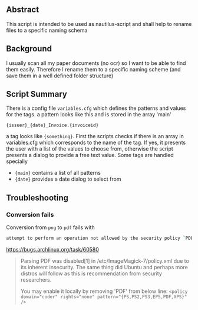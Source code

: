 ## Abstract

This script is intended to be used as nautilus-script and shall help to rename files to a specific naming schema

## Background

I usually scan all my paper documents (no ocr) so I want to be able to find them easily. Therefore I rename them to a specific naming scheme (and save them in a well defined folder structure)

## Script Summary

There is a config file `variables.cfg` which defines the patterns and values for the tags.
a pattern looks like this and is stored in the array 'main'

```blank
{issuer}_{date}_Invoice.{invoiceid}
```

a tag looks like `{something}`. First the scripts checks if there is an array in variables.cfg which corresponds to the name of the tag. If yes, it presents the user with a list of the values to choose from, otherwise the script presents a dialog to provide a free text value. Some tags are handled specially

- `{main}` contains a list of all patterns
- `{date}` provides a date dialog to select from

## Troubleshooting

### Conversion fails

Conversion from `png` to `pdf` fails with

```bash
attempt to perform an operation not allowed by the security policy `PDF' @ error/constitute.c/IsCoderAuthorized/408.
```

https://bugs.archlinux.org/task/60580

> Parsing PDF was disabled[1] in /etc/ImageMagick-7/policy.xml due to its inherent insecurity. The same thing did Ubuntu and perhaps more distros will follow as this is recommendation from security researchers.
>
> You may enable it locally by removing 'PDF' from below line:
> `<policy domain="coder" rights="none" pattern="{PS,PS2,PS3,EPS,PDF,XPS}" />`
